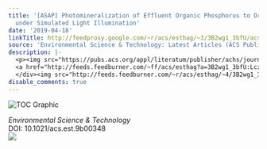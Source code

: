 ```yaml
---
title: '[ASAP] Photomineralization of Effluent Organic Phosphorus to Orthophosphate
  under Simulated Light Illumination'
date: '2019-04-18'
linkTitle: http://feedproxy.google.com/~r/acs/esthag/~3/3B2wg1_3bfU/acs.est.9b00348
source: 'Environmental Science & Technology: Latest Articles (ACS Publications)'
description: |-
  <p><img src="https://pubs.acs.org/appl/literatum/publisher/achs/journals/content/esthag/0/esthag.ahead-of-print/acs.est.9b00348/20190418/images/medium/es-2019-00348t_0006.gif" alt="TOC Graphic"/></p><div><cite>Environmental Science & Technology</cite></div><div>DOI: 10.1021/acs.est.9b00348</div><div class="feedflare">
  <a href="http://feeds.feedburner.com/~ff/acs/esthag?a=3B2wg1_3bfU:LczxK-MTLCg:yIl2AUoC8zA"><img src="http://feeds.feedburner.com/~ff/acs/esthag?d=yIl2AUoC8zA" border="0"></img></a>
  </div><img src="http://feeds.feedburner.com/~r/acs/esthag/~4/3B2wg1_3bfU" height="1" width="1" ...
disable_comments: true
---
```

<p><img src="https://pubs.acs.org/appl/literatum/publisher/achs/journals/content/esthag/0/esthag.ahead-of-print/acs.est.9b00348/20190418/images/medium/es-2019-00348t_0006.gif" alt="TOC Graphic"/></p><div><cite>Environmental Science & Technology</cite></div><div>DOI: 10.1021/acs.est.9b00348</div><div class="feedflare">
<a href="http://feeds.feedburner.com/~ff/acs/esthag?a=3B2wg1_3bfU:LczxK-MTLCg:yIl2AUoC8zA"><img src="http://feeds.feedburner.com/~ff/acs/esthag?d=yIl2AUoC8zA" border="0"></img></a>
</div><img src="http://feeds.feedburner.com/~r/acs/esthag/~4/3B2wg1_3bfU" height="1" width="1" ...